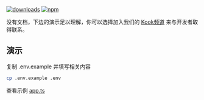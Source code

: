[![downloads](https://img.shields.io/npm/dm/kook-cordis?style=flat-square)](https://www.npmjs.com/package/kook-cordis)
[![npm](https://img.shields.io/npm/v/kook-cordis?style=flat-square)](https://www.npmjs.com/package/kook-cordis)

没有文档，下边的演示足以理解，你可以选择加入我们的 [Kook频道](https://kook.top/UzctXt) 来与开发者取得联系。

## 演示
复制 .env.example 并填写相关内容
```` bash
cp .env.example .env
````
查看示例 [app.ts](src/app.ts)
